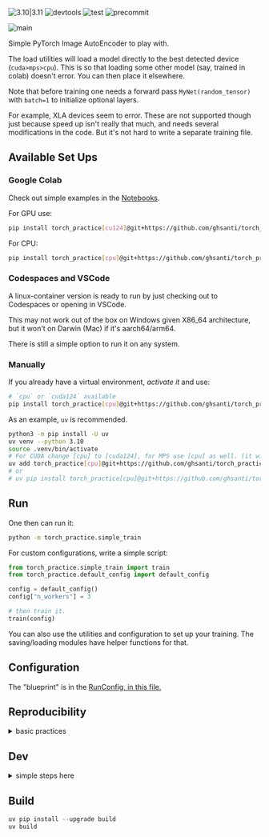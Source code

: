 ![3.10|3.11](https://img.shields.io/badge/Python-3.10_|_3.11_|_3.12-blue)
![devtools](https://img.shields.io/badge/astral-uv_ruff-orange)
![test](https://img.shields.io/badge/test-pytest-blue)
![precommit](https://img.shields.io/badge/pre_commit-blue)

![main](https://img.shields.io/badge/version-0.0.1-red)

Simple PyTorch Image AutoEncoder to play with.

The load utilities will load a model directly to the best detected device (`cuda>mps>cpu`). This is so that loading some other model (say, trained in colab) doesn't error. You can then place it elsewhere.

Note that before training one needs a forward pass `MyNet(random_tensor)` with
`batch=1` to initialize optional layers.

For example, XLA devices seem to error. These are not supported though just because speed up isn't really that much, and needs several modifications in the code. But it's not hard to write a separate training file.

## Available Set Ups

### Google Colab

Check out simple examples in the [Notebooks](./notebooks/).

For GPU use:

```bash
pip install torch_practice[cu124]@git+https://github.com/ghsanti/torch_practice.git
```

For CPU:

```bash
pip install torch_practice[cpu]@git+https://github.com/ghsanti/torch_practice.git
```

### Codespaces and VSCode

A linux-container version is ready to run by just checking out to Codespaces or opening in VSCode.

This may not work out of the box on Windows given X86_64 architecture, but it won't on Darwin (Mac) if it's aarch64/arm64.

There is still a simple option to run it on any system.

### Manually

If you already have a virtual environment, _activate it_ and use:

```bash
# `cpu` or `cuda124` available
pip install torch_practice[cpu]@git+https://github.com/ghsanti/torch_practice
```

As an example, `uv` is recommended.

```bash
python3 -m pip install -U uv
uv venv --python 3.10
source .venv/bin/activate
# For CUDA change [cpu] to [cuda124], for MPS use [cpu] as well. (it will use GPU.)
uv add torch_practice[cpu]@git+https://github.com/ghsanti/torch_practice
# or
# uv pip install torch_practice[cpu]@git+https://github.com/ghsanti/torch_practice
```

## Run

One then can run it:

```bash
python -m torch_practice.simple_train
```

For custom configurations, write a simple script:

```python
from torch_practice.simple_train import train
from torch_practice.default_config import default_config

config = default_config()
config["n_workers"] = 3

# then train it.
train(config)
```

You can also use the utilities and configuration to set up your training.
The saving/loading modules have helper functions for that.

## Configuration

The "blueprint" is in the [RunConfig, in this file.](./src/torch_practice/main_types.py)

## Reproducibility

<details>
<summary>basic practices</summary>
From the [docs](https://pytorch.org/docs/stable/notes/randomness.html):

> Completely reproducible results are not guaranteed across PyTorch releases, individual commits, or different platforms.

To control the sources of randomness one can pass a seed to the configuration dictionary. This controls some ops and dataloading.

</details>

## Dev

<details>
<summary>simple steps here</summary>
1. Fork
2. Clone your fork and run

```bash
pip install uv
uv venv --python 3.10
source .venv/bin/activate
uv pip install -e .[cpu]
# uv sync --extra cpu # or cu124
```

Checking out to a Codespace sets all up. Activate the venv using:

```bash
source .venv/bin/activate
```

- In both cases, remember to select the `.venv` python-interpreter in VSCode.
- Use absolute imports.

</details>

## Build

```python
uv pip install --upgrade build
uv build
```
